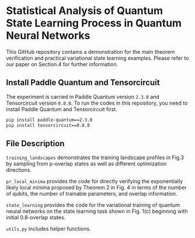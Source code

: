 # Statistical Analysis of Quantum State Learning Process in Quantum Neural Networks

This GitHub repository contains a demonstration for the main theorem verification and practical variational state learning examples. Please refer to our paper on Section.4 for further information.

## Install Paddle Quantum and Tensorcircuit

The experiment is carried in Paddle Quantum version `2.3.0` and Tensorcircuit version `0.8.0`. To run the codes in this repository, you need to install Paddle Quantum and Tensorcircuit first.

```bash
pip install paddle-quantum==2.3.0
pip install tensorcircuit==0.8.0
```

## File Description

`training_landscapes` demonstrates the training landscape profiles in Fig.3 by sampling from p-overlap states as well as different optimization directions.

`pr_local_minima` provides the code for directly verifying the exponentially likely local minima proposed by Theorem 2 in Fig. 4 in terms of the number of qubits, the number of trainable parameters, and overlap information.

`state_learning` provides the code for the variational training of quantum neural networks on the state learning task shown in Fig. 1(c) beginning with initial 0.8-overlap states.

`utils.py` includes helper functions.
